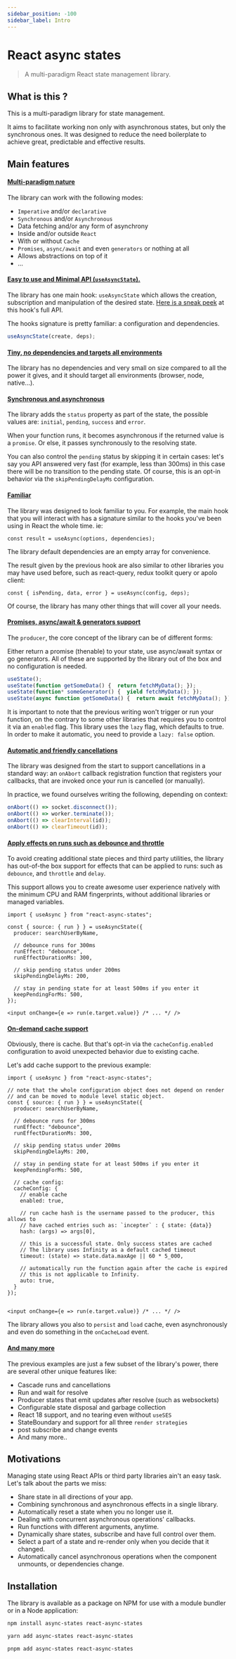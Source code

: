 ```yaml
---
sidebar_position: -100
sidebar_label: Intro
---
```

# React async states
> A multi-paradigm React state management library.

## What is this ?
This is a multi-paradigm library for state management.

It aims to facilitate working non only with asynchronous states, but only the
synchronous ones. It was designed to reduce the need boilerplate to achieve
great, predictable and effective results.

## Main features

#### <ins>Multi-paradigm nature</ins>
The library can work with the following modes:

- `Imperative` and/or `declarative`
- `Synchronous` and/or `Asynchronous`
- Data fetching and/or any form of asynchrony
- Inside and/or outside `React`
- With or without `Cache`
- `Promises`, `async/await` and even `generators` or nothing at all
- Allows abstractions on top of it
- ...

#### <ins>Easy to use and Minimal API (`useAsyncState`).</ins>
The library has one main hook: `useAsyncState` which allows the creation,
subscription and manipulation of the desired state.
[Here is a sneak peek](/docs/api/the-whole-api#useasyncstate)
at this hook's full API.

The hooks signature is pretty familiar: a configuration and dependencies.

```typescript
useAsyncState(create, deps);
```

#### <ins>Tiny, no dependencies and targets all environments</ins>
The library has no dependencies and very small on size compared to all the power
it gives, and it should target all environments (browser, node, native...).

#### <ins>Synchronous and asynchronous</ins>
The library adds the `status` property as part of the state, the possible values
are: `initial`, `pending`, `success` and `error`.

When your function runs, it becomes asynchronous if the returned value is a
`promise`. Or else, it passes synchronously to the resolving state.

You can also control the `pending` status by skipping it in certain cases: let's
say you API answered very fast (for example, less than 300ms) in this case
there will be no transition to the pending state. Of course, this is an opt-in
behavior via the `skipPendingDelayMs` configuration.

#### <ins>Familiar</ins>
The library was designed to look familiar to you. For example, the main hook
that you will interact with has a signature similar to the hooks you've been
using in React the whole time. ie:

```tsx
const result = useAsync(options, dependencies);
```

The library default dependencies are an empty array for convenience.

The result given by the previous hook are also similar to other libraries you
may have used before, such as react-query, redux toolkit query or apolo client:

```tsx
const { isPending, data, error } = useAsync(config, deps);
```

Of course, the library has many other things that will cover all your needs.

#### <ins>Promises, async/await & generators support</ins>
The `producer`, the core concept of the library can be of different forms:

Either return a promise (thenable) to your state, use async/await syntax or go
generators. All of these are supported by the library out of the box and
no configuration is needed.

```typescript
useState();
useState(function getSomeData() {  return fetchMyData(); });
useState(function* someGenerator() {  yield fetchMyData(); });
useState(async function getSomeData() {  return await fetchMyData(); });
```

It is important to note that the previous writing won't trigger or run your
function, on the contrary to some other libraries that requires you to control
it via an `enabled` flag. This library uses the `lazy` flag, which defaults to
true. In order to make it automatic, you need to provide a `lazy: false` option.


#### <ins>Automatic and friendly cancellations</ins>
The library was designed from the start to support cancellations in a standard
way: an `onAbort` callback registration function that registers your callbacks,
that are invoked once your run is cancelled (or manually).

In practice, we found ourselves writing the following, depending on context:
```typescript
onAbort(() => socket.disconnect());
onAbort(() => worker.terminate());
onAbort(() => clearInterval(id));
onAbort(() => clearTimeout(id));
```

#### <ins>Apply effects on runs such as debounce and throttle</ins>
To avoid creating additional state pieces and third party utilities,
the library has out-of-the box support for effects that can be applied to runs:
such as `debounce`, and `throttle` and `delay`.

This support allows you to create awesome user experience natively with the
minimum CPU and RAM fingerprints, without additional libraries or managed
variables.

```tsx
import { useAsync } from "react-async-states";

const { source: { run } } = useAsyncState({
  producer: searchUserByName,
  
  // debounce runs for 300ms
  runEffect: "debounce",
  runEffectDurationMs: 300,
  
  // skip pending status under 200ms
  skipPendingDelayMs: 200,
  
  // stay in pending state for at least 500ms if you enter it
  keepPendingForMs: 500,
});

<input onChange={e => run(e.target.value)} /* ... */ />
```

#### <ins>On-demand cache support</ins>
Obviously, there is cache. But that's opt-in via the `cacheConfig.enabled`
configuration to avoid unexpected behavior due to existing cache.

Let's add cache support to the previous example:

```tsx
import { useAsync } from "react-async-states";

// note that the whole configuration object does not depend on render
// and can be moved to module level static object.
const { source: { run } } = useAsyncState({
  producer: searchUserByName,
  
  // debounce runs for 300ms
  runEffect: "debounce",
  runEffectDurationMs: 300,
  
  // skip pending status under 200ms
  skipPendingDelayMs: 200,
  
  // stay in pending state for at least 500ms if you enter it
  keepPendingForMs: 500,
  
  // cache config:
  cacheConfig: {
    // enable cache
    enabled: true,
    
    // run cache hash is the username passed to the producer, this allows to
    // have cached entries such as: `incepter` : { state: {data}}
    hash: (args) => args[0],
    
    // this is a successful state. Only success states are cached
    // The library uses Infinity as a default cached timeout
    timeout: (state) => state.data.maxAge || 60 * 5_000,
    
    // automatically run the function again after the cache is expired
    // this is not applicable to Infinity.
    auto: true,
  }
});


<input onChange={e => run(e.target.value)} /* ... */ />
```

The library allows you also to `persist` and `load` cache, even asynchronously
and even do something in the `onCacheLoad` event.

#### <ins>And many more</ins>

The previous examples are just a few subset of the library's power, there are
several other unique features like:

- Cascade runs and cancellations
- Run and wait for resolve
- Producer states that emit updates after resolve (such as websockets)
- Configurable state disposal and garbage collection
- React 18 support, and no tearing even without `useSES`
- StateBoundary and support for all three `render strategies`
- post subscribe and change events
- And many more..

## Motivations
Managing state using React APIs or third party libraries ain't an easy task.
Let's talk about the parts we miss:

- Share state in all directions of your app.
- Combining synchronous and asynchronous effects in a single library.
- Automatically reset a state when you no longer use it.
- Dealing with concurrent asynchronous operations' callbacks.
- Run functions with different arguments, anytime.
- Dynamically share states, subscribe and have full control over them.
- Select a part of a state and re-render only when you decide that it changed.
- Automatically cancel asynchronous operations when the component unmounts, 
  or dependencies change.

## Installation

The library is available as a package on NPM for use with a module bundler or 
in a Node application:

```bash title="NPM"
npm install async-states react-async-states
```

```bash title="YARN"
yarn add async-states react-async-states
```

```bash title="PNPM"
pnpm add async-states react-async-states
```
